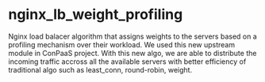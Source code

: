# nginx_lb_weight_profiling

Nginx load balacer algorithm that assigns weights to the servers based on a profiling mechanism over their workload. We used this new upstream module in ConPaaS project. With this new algo, we are able to distribute the incoming traffic accross all the available servers with better efficiency of traditional algo such as least_conn, round-robin, weight.
